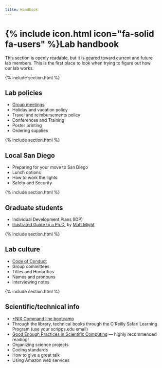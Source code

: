 ```yaml
---
title: Handbook
---
```


# {% include icon.html icon="fa-solid fa-users" %}Lab handbook

This section is openly readable, but it is geared toward current and future lab members. This is the first place to look when trying to figure out how our lab works.

{% include section.html %}

## Lab policies
* [Group meetings](/handbook/groupmeetings)
* Holiday and vacation policy
* Travel and reimbursements policy
* Conferences and Training
* Poster printing
* Ordering supplies

{% include section.html %}

## Local San Diego
* Preparing for your move to San Diego
* Lunch options
* How to work the lights
* Safety and Security

{% include section.html %}

## Graduate students
* Individual Development Plans (IDP)
* [lllustrated Guide to a Ph.D.](http://matt.might.net/articles/phd-school-in-pictures/) by [Matt Might](https://matt.might.net/)

{% include section.html %}

## Lab culture
* [Code of Conduct](/conduct)
* Group committees
* Titles and Honorifics
* Names and pronouns
* Interviewing notes

{% include section.html %}

## Scientific/technical info
* [*NIX Command line bootcamp](http://command-line-bootcamp.wurmlab.com/)
* Through the library, technical books through the O’Reilly Safari Learning Program (use your scripps.edu email)
* [Good Enough Practices in Scientific Computing](https://doi.org/10.1371/journal.pcbi.1005510) — highly recommended reading!
* Organizing science projects
* Coding standards
* How to give a great talk
* Using Amazon web services
